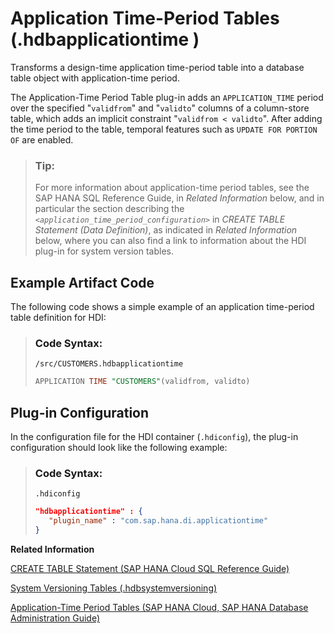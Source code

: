 <!-- loio73c7b80318ba4405a8769e6ceb41ec64 -->

# Application Time-Period Tables \(.hdbapplicationtime \)

Transforms a design-time application time-period table into a database table object with application-time period.



The Application-Time Period Table plug-in adds an `APPLICATION_TIME` period over the specified "`validfrom`" and "`validto`" columns of a column-store table, which adds an implicit constraint "`validfrom < validto`". After adding the time period to the table, temporal features such as `UPDATE FOR PORTION OF` are enabled.

> ### Tip:  
> For more information about application-time period tables, see the SAP HANA SQL Reference Guide, in *Related Information* below, and in particular the section describing the <code><i class="varname">&lt;application_time_period_configuration&gt;</i></code> in *CREATE TABLE Statement \(Data Definition\)*, as indicated in *Related Information* below, where you can also find a link to information about the HDI plug-in for system version tables.



<a name="loio73c7b80318ba4405a8769e6ceb41ec64__section_iz3_s5c_bhb"/>

## Example Artifact Code

The following code shows a simple example of an application time-period table definition for HDI:

> ### Code Syntax:  
> `/src/CUSTOMERS.hdbapplicationtime`
> 
> ```sql
> APPLICATION TIME "CUSTOMERS"(validfrom, validto) 
> ```



<a name="loio73c7b80318ba4405a8769e6ceb41ec64__section_u4d_pth_1hb"/>

## Plug-in Configuration

In the configuration file for the HDI container \(`.hdiconfig`\), the plug-in configuration should look like the following example:

> ### Code Syntax:  
> `.hdiconfig`
> 
> ```json
> "hdbapplicationtime" : {
>    "plugin_name" : "com.sap.hana.di.applicationtime"
> }
> ```

**Related Information**  


[CREATE TABLE Statement \(SAP HANA Cloud SQL Reference Guide\)](https://help.sap.com/viewer/c1d3f60099654ecfb3fe36ac93c121bb/cloud/en-US/20d58a5f75191014b2fe92141b7df228.html)

[System Versioning Tables \(.hdbsystemversioning\)](system-versioning-tables-hdbsystemversioning-5794b34.md "Transforms a design-time, system-versioned table that refers to a current and history table into a system-versioned table database object.")

[Application-Time Period Tables \(SAP HANA Cloud, SAP HANA Database Administration Guide\)](https://help.sap.com/viewer/f9c5015e72e04fffa14d7d4f7267d897/latest/en-US/2e37d6a82f7b48ccbfcc5a1a6ce490f5.html)


